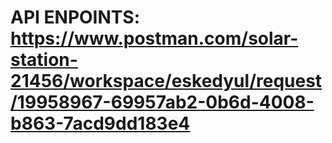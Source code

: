 # API ENPOINTS: https://www.postman.com/solar-station-21456/workspace/eskedyul/request/19958967-69957ab2-0b6d-4008-b863-7acd9dd183e4
